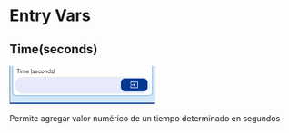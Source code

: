 # Entry Vars

## Time\(seconds\)

![](../../../../.gitbook/assets/image%20%28500%29.png)

Permite agregar valor numérico de un tiempo determinado en segundos

